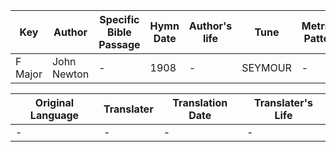 Key | Author   | Specific Bible Passage     |Hymn Date |Author's life |Tune |Metrical Pattern   |Composer/Source
-- | --------- | ---------------------------|----------|--------------|-----|-------------------|-------------  
F Major |John Newton |- |1908 |- |SEYMOUR |- |C. M. Von Weber

Original Language | Translater | Translation Date   | Translater's Life  
----------------- | --------- | --------------------|-------------     
\- |- |- |-
